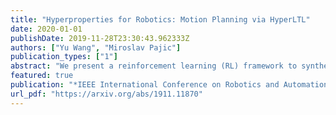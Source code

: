 ```yaml
---
title: "Hyperproperties for Robotics: Motion Planning via HyperLTL"
date: 2020-01-01
publishDate: 2019-11-28T23:30:43.962333Z
authors: ["Yu Wang", "Miroslav Pajic"]
publication_types: ["1"]
abstract: "We present a reinforcement learning (RL) framework to synthesize a control policy from a given linear temporal logic (LTL) specification in an unknown stochastic environment that can be modeled as a Markov Decision Process (MDP). Specifically, we learn a policy that maximizes the probability of satisfying the LTL formula without learning the transition probabilities. We introduce a novel rewarding and path-dependent discounting mechanism based on the LTL formula such that (i) an optimal policy maximizing the total discounted reward effectively maximizes the  probabilities of satisfying LTL objectives, and (ii) a model-free RL algorithm using these rewards and discount factors is guaranteed to converge to such policy. Finally, we illustrate the applicability of our RL-based synthesis approach on two motion planning case studies."
featured: true
publication: "*IEEE International Conference on Robotics and Automation (ICRA) (Under Review)*"
url_pdf: "https://arxiv.org/abs/1911.11870"
---
```


